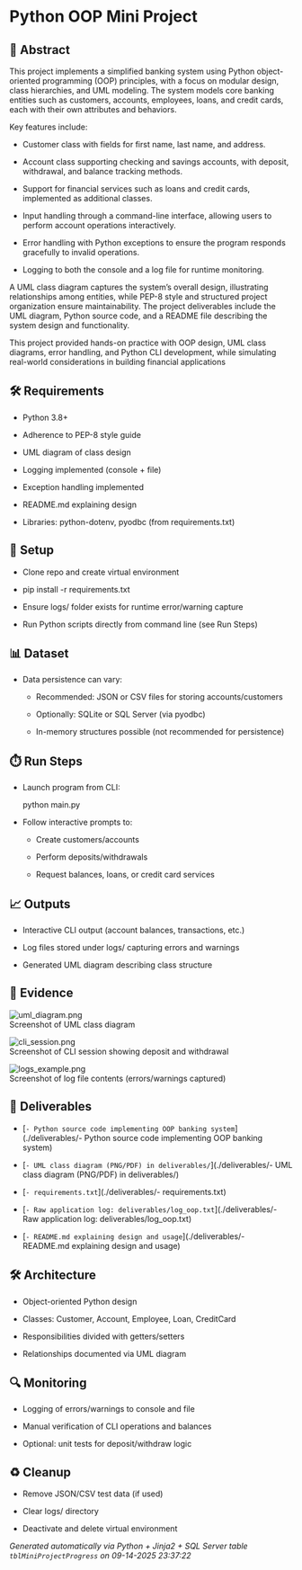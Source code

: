 # Python OOP Mini Project


## 📖 Abstract
This project implements a simplified banking system using Python object-oriented programming (OOP) principles, with a focus on modular design, class hierarchies, and UML modeling. The system models core banking entities such as customers, accounts, employees, loans, and credit cards, each with their own attributes and behaviors.

Key features include:

* Customer class with fields for first name, last name, and address.

* Account class supporting checking and savings accounts, with deposit, withdrawal, and balance tracking methods.

* Support for financial services such as loans and credit cards, implemented as additional classes.

* Input handling through a command-line interface, allowing users to perform account operations interactively.

* Error handling with Python exceptions to ensure the program responds gracefully to invalid operations.

* Logging to both the console and a log file for runtime monitoring.

A UML class diagram captures the system’s overall design, illustrating relationships among entities, while PEP-8 style and structured project organization ensure maintainability. The project deliverables include the UML diagram, Python source code, and a README file describing the system design and functionality.

This project provided hands-on practice with OOP design, UML class diagrams, error handling, and Python CLI development, while simulating real-world considerations in building financial applications



## 🛠 Requirements
- Python 3.8+
- Adherence to PEP-8 style guide
- UML diagram of class design
- Logging implemented (console + file)
- Exception handling implemented
- README.md explaining design
- Libraries: python-dotenv, pyodbc (from requirements.txt)



## 🧰 Setup
- Clone repo and create virtual environment
- pip install -r requirements.txt
- Ensure logs/ folder exists for runtime error/warning capture
- Run Python scripts directly from command line (see Run Steps)



## 📊 Dataset
- Data persistence can vary:
  - Recommended: JSON or CSV files for storing accounts/customers
  - Optionally: SQLite or SQL Server (via pyodbc)
  - In-memory structures possible (not recommended for persistence)



## ⏱️ Run Steps
- Launch program from CLI:
  python main.py
- Follow interactive prompts to:
  - Create customers/accounts
  - Perform deposits/withdrawals
  - Request balances, loans, or credit card services



## 📈 Outputs
- Interactive CLI output (account balances, transactions, etc.)
- Log files stored under logs/ capturing errors and warnings
- Generated UML diagram describing class structure



## 📸 Evidence

![uml_diagram.png](./evidence/uml_diagram.png)  
Screenshot of UML class diagram

![cli_session.png](./evidence/cli_session.png)  
Screenshot of CLI session showing deposit and withdrawal

![logs_example.png](./evidence/logs_example.png)  
Screenshot of log file contents (errors/warnings captured)




## 📎 Deliverables

- [`- Python source code implementing OOP banking system`](./deliverables/- Python source code implementing OOP banking system)

- [`- UML class diagram (PNG/PDF) in deliverables/`](./deliverables/- UML class diagram (PNG/PDF) in deliverables/)

- [`- requirements.txt`](./deliverables/- requirements.txt)

- [`- Raw application log: deliverables/log_oop.txt`](./deliverables/- Raw application log: deliverables/log_oop.txt)

- [`- README.md explaining design and usage`](./deliverables/- README.md explaining design and usage)




## 🛠️ Architecture
- Object-oriented Python design
- Classes: Customer, Account, Employee, Loan, CreditCard
- Responsibilities divided with getters/setters
- Relationships documented via UML diagram



## 🔍 Monitoring
- Logging of errors/warnings to console and file
- Manual verification of CLI operations and balances
- Optional: unit tests for deposit/withdraw logic



## ♻️ Cleanup
- Remove JSON/CSV test data (if used)
- Clear logs/ directory
- Deactivate and delete virtual environment



*Generated automatically via Python + Jinja2 + SQL Server table `tblMiniProjectProgress` on 09-14-2025 23:37:22*